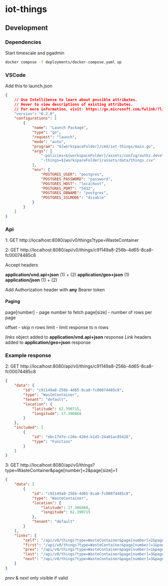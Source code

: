 # iot-things

## Development

### Dependencies

Start timescale and pgadmin

```bash
docker compose -f deployments/docker-compose.yaml up
```

### VSCode

Add this to launch.json

```json
{
    // Use IntelliSense to learn about possible attributes.
    // Hover to view descriptions of existing attributes.
    // For more information, visit: https://go.microsoft.com/fwlink/?linkid=830387
    "version": "0.2.0",
    "configurations": [
        {
            "name": "Launch Package",
            "type": "go",
            "request": "launch",
            "mode": "auto",
            "program": "${workspaceFolder}/cmd/iot-things/main.go",
            "args": [
                "-policies=${workspaceFolder}/assets/config/authz.develop.rego",
                "-things=${workspaceFolder}/assets/data/things.csv"
            ],
            "env": {
                "POSTGRES_USER": "postgres",
                "POSTGRES_PASSWORD": "password",
                "POSTGRES_HOST": "localhost",
                "POSTGRES_PORT": "5432",
                "POSTGRES_DBNAME": "postgres",
                "POSTGRES_SSLMODE": "disable"
            }
        }
    ]
}
```

### Api

1: GET http://localhost:8080/api/v0/things?type=WasteContainer

2: GET http://localhost:8080/api/v0/things/c91149a8-256b-4d65-8ca8-fc00074485c8

Accept headers

**application/vnd.api+json** (1) + (2)
**application/geo+json** (1)
**application/json** (1) + (2)

Add Authorization header with **any** Bearer token

#### Paging

page[number] - page number to fetch
page[size] - number of rows per page

offset - skip n rows
limit - limit response to n rows

_links_ object added to **application/vnd.api+json** response
_Link_ headers added to **application/geo+json** response

### Example response

2: GET http://localhost:8080/api/v0/things/c91149a8-256b-4d65-8ca8-fc00074485c8

```json
{
    "data": {
        "id": "c91149a8-256b-4d65-8ca8-fc00074485c8",
        "type": "WasteContainer",
        "tenant": "default",
        "location": {
            "latitude": 62.390715,
            "longitude": 17.306868
        }
    },
    "included": [
        {
            "id": "ebc1747e-c20e-426d-b1d3-24a01ac85428",
            "type": "Function"
        }
    ]
}
```

3: GET http://localhost:8080/api/v0/things?type=WasteContainer&page[number]=2&page[size]=1

```json
{
    "data": [
        {
            "id": "c91149a8-256b-4d65-8ca8-fc00074485c8",
            "type": "WasteContainer",
            "location": {
                "latitude": 17.306868,
                "longitude": 62.390715
            },
            "tenant": "default"
        }
    ],
    "links": {
        "self": "/api/v0/things?type=WasteContainer&page[number]=2&page[size]=1",
        "first": "/api/v0/things?type=WasteContainer&page[number]=1&page[size]=1",
        "prev": "/api/v0/things?type=WasteContainer&page[number]=1&page[size]=1",
        "last": "/api/v0/things?type=WasteContainer&page[number]=3&page[size]=1",
        "next": "/api/v0/things?type=WasteContainer&page[number]=3&page[size]=1"
    }
}
```

_prev_ & _next_ only visible if valid